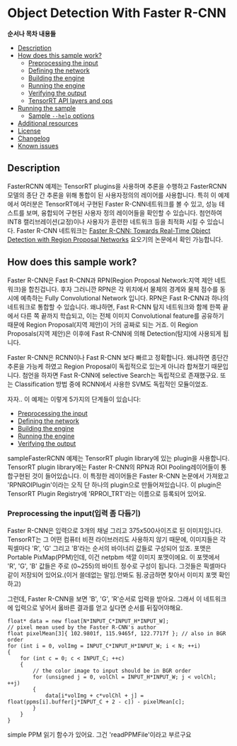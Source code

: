 # Object Detection With Faster R-CNN

**순서나 목차 내용들**
- [Description](#description)
- [How does this sample work?](#how-does-this-sample-work)
    * [Preprocessing the input](#preprocessing-the-input)
    * [Defining the network](#defining-the-network)
    * [Building the engine](#building-the-engine)
    * [Running the engine](#running-the-engine)
    * [Verifying the output](#verifying-the-output)
    * [TensorRT API layers and ops](#tensorrt-api-layers-and-ops)
- [Running the sample](#running-the-sample)
    * [Sample `--help` options](#sample---help-options)
- [Additional resources](#additional-resources)
- [License](#license)
- [Changelog](#changelog)
- [Known issues](#known-issues)


## Description

FasterRCNN 예제는 TensorRT plugins을 사용하며 추론을 수행하고 FasterRCNN모델의 종단 간 추론을 위해 통합이 된 사용자정의의 레이어를 사용합니다. 특히 이 예제에서 여러분은 TensorRT에서 구현된 Faster R-CNN네트워크를 볼 수 있고, 성능 테스트를 보며, 융합되어 구현된 사용자 정의 레이어들을 확인할 수 있습니다. 첨언하여 INT8 캘리브레이션(교정)이나 사용자가 훈련한 네트워크 등을 최적화 시킬 수 있습니다. Faster R-CNN 네트워크는 [Faster R-CNN: Towards Real-Time Object Detection with Region Proposal Networks](https://arxiv.org/abs/1506.01497) 요오기의 논문에서 확인 가능합니다.

## How does this sample work?

Faster R-CNN은 Fast R-CNN과 RPN(Region Proposal Network:지역 제안 네트워크)을 합친겁니다. 후자 그러니깐 RPN은 각 위치에서 물체의 경계와 물체 점수를 동시에 예측하는 Fully Convolutional Network 입니다. RPN은 Fast R-CNN과 하나의 네트워크로 통합할 수 있습니다. 왜냐하면, Fast R-CNN 탐지 네트워크와 함께 한쪽 끝에서 다른 쪽 끝까지 학습되고, 이는 전체 이미지 Convolutional feature를 공유하기 때문에 Region Proposal(지역 제안)이 거의 공짜로 되는 거죠. 이 Region Proposals(지역 제안)은 이후에 Fast R-CNN에 의해 Detection(탐지)에 사용되게 됩니다.

Faster R-CNN은 RCNN이나 Fast R-CNN 보다 빠르고 정확합니다. 왜냐하면 종단간 추론을 가능케 하였고 Region Proposal이 독립적으로 있는게 아니라 합쳐졌기 때문입니다. 첨언을 하자면 Fast R-CNN에 selective Search는 독립적으로 존재했구요. 또는 Classification 방법 중에 RCNN에서 사용한 SVM도 독립적인 모듈이었죠.

자자.. 이 예제는 이렇게 5가지의 단계들이 있습니다:
- [Preprocessing the input](#preprocessing-the-input)
- [Defining the network](#defining-the-network)
- [Building the engine](#building-the-engine)
- [Running the engine](#running-the-engine)
- [Verifying the output](#verifying-the-output)

sampleFasterRCNN 예제는 TensorRT plugin library에 있는 plugin을 사용합니다. TensorRT plugin library에는 Faster R-CNN의 RPN과 ROI Pooling레이어들이 통합구현된 것이 들어있습니다. 이 특정한 레이어들은 Faster R-CNN 논문에서 가져왔고 'RPNROIPlugin'이라는 오직 단 하나의 plugin으로 만들어져있습니다. 이 plugin은 TensorRT Plugin Registry에 'RPROI_TRT'라는 이름으로 등록되어 있어요.

### Preprocessing the input(입력 좀 다듬기)

Faster R-CNN은 입력으로 3개의 채널 그리고 375x500사이즈로 된 이미지입니다. TensorRT는 그 어떤 컴퓨터 비젼 라이브러리도 사용하지 않기 때문에, 이미지들은 각 픽셀마다 'R', 'G' 그리고 'B'라는 순서의 바이너리 값들로 구성되어 있죠. 포맷은 Portable PixMap(PPM)인데, 이건 netpbm 색깔 이미지 포맷이에요. 이 포맷에서 'R', 'G', 'B' 값들은 주로 (0~255)의 바이트 정수로 구성이 됩니다. 그것들은 픽셀마다 같이 저장되어 있어요.(이거 쓸데없는 말임.안봐도 됨.궁금하면 찾아서 이미지 포맷 확인하고)

그런데, Faster R-CNN을 보면 'B', 'G', 'R'순서로 입력을 받아요. 그래서 이 네트워크에 입력으로 넣어서 옳바른 결과를 얻고 싶다면 순서를 뒤짚어야해요.

```
float* data = new float[N*INPUT_C*INPUT_H*INPUT_W];
// pixel mean used by the Faster R-CNN's author
float pixelMean[3]{ 102.9801f, 115.9465f, 122.7717f }; // also in BGR order
for (int i = 0, volImg = INPUT_C*INPUT_H*INPUT_W; i < N; ++i)
{
	for (int c = 0; c < INPUT_C; ++c)
	{
		// the color image to input should be in BGR order
		for (unsigned j = 0, volChl = INPUT_H*INPUT_W; j < volChl; ++j)
        {
            data[i*volImg + c*volChl + j] =  float(ppms[i].buffer[j*INPUT_C + 2 - c]) - pixelMean[c];
        }
	}
}
```
simple PPM 읽기 함수가 있어요. 그건 'readPPMFile'이라고 부르구요
